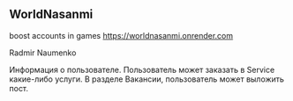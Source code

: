 ## WorldNasanmi

boost accounts in games
https://worldnasanmi.onrender.com

Radmir Naumenko

Информация о пользователе.
Пользователь может заказать в Service какие-либо услуги.
В разделе Вакансии, пользователь может выложить пост.